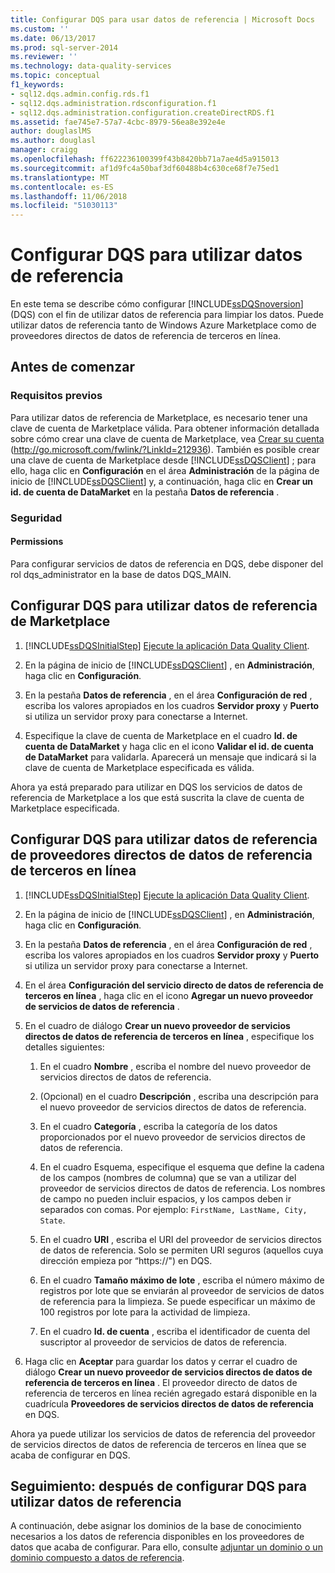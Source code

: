 ```yaml
---
title: Configurar DQS para usar datos de referencia | Microsoft Docs
ms.custom: ''
ms.date: 06/13/2017
ms.prod: sql-server-2014
ms.reviewer: ''
ms.technology: data-quality-services
ms.topic: conceptual
f1_keywords:
- sql12.dqs.admin.config.rds.f1
- sql12.dqs.administration.rdsconfiguration.f1
- sql12.dqs.administration.configuration.createDirectRDS.f1
ms.assetid: fae745e7-57a7-4cbc-8979-56ea8e392e4e
author: douglaslMS
ms.author: douglasl
manager: craigg
ms.openlocfilehash: ff622236100399f43b8420bb71a7ae4d5a915013
ms.sourcegitcommit: af1d9fc4a50baf3df60488b4c630ce68f7e75ed1
ms.translationtype: MT
ms.contentlocale: es-ES
ms.lasthandoff: 11/06/2018
ms.locfileid: "51030113"
---
```

# <a name="configure-dqs-to-use-reference-data"></a>Configurar DQS para utilizar datos de referencia
  En este tema se describe cómo configurar [!INCLUDE[ssDQSnoversion](../includes/ssdqsnoversion-md.md)] (DQS) con el fin de utilizar datos de referencia para limpiar los datos. Puede utilizar datos de referencia tanto de Windows Azure Marketplace como de proveedores directos de datos de referencia de terceros en línea.  
  
## <a name="before-you-begin"></a>Antes de comenzar  
  
###  <a name="Prerequisites"></a> Requisitos previos  
 Para utilizar datos de referencia de Marketplace, es necesario tener una clave de cuenta de Marketplace válida. Para obtener información detallada sobre cómo crear una clave de cuenta de Marketplace, vea [Crear su cuenta](http://go.microsoft.com/fwlink/?LinkId=212936) (http://go.microsoft.com/fwlink/?LinkId=212936). También es posible crear una clave de cuenta de Marketplace desde [!INCLUDE[ssDQSClient](../includes/ssdqsclient-md.md)] ; para ello, haga clic en **Configuración** en el área **Administración** de la página de inicio de [!INCLUDE[ssDQSClient](../includes/ssdqsclient-md.md)] y, a continuación, haga clic en **Crear un id. de cuenta de DataMarket** en la pestaña **Datos de referencia** .  
  
###  <a name="Security"></a> Seguridad  
  
####  <a name="Permissions"></a> Permissions  
 Para configurar servicios de datos de referencia en DQS, debe disponer del rol dqs_administrator en la base de datos DQS_MAIN.  
  
##  <a name="Marketplace"></a> Configurar DQS para utilizar datos de referencia de Marketplace  
  
1.  [!INCLUDE[ssDQSInitialStep](../includes/ssdqsinitialstep-md.md)] [Ejecute la aplicación Data Quality Client](../../2014/data-quality-services/run-the-data-quality-client-application.md).  
  
2.  En la página de inicio de [!INCLUDE[ssDQSClient](../includes/ssdqsclient-md.md)] , en **Administración**, haga clic en **Configuración**.  
  
3.  En la pestaña **Datos de referencia** , en el área **Configuración de red** , escriba los valores apropiados en los cuadros **Servidor proxy** y **Puerto** si utiliza un servidor proxy para conectarse a Internet.  
  
4.  Especifique la clave de cuenta de Marketplace en el cuadro **Id. de cuenta de DataMarket** y haga clic en el icono **Validar el id. de cuenta de DataMarket** para validarla. Aparecerá un mensaje que indicará si la clave de cuenta de Marketplace especificada es válida.  
  
 Ahora ya está preparado para utilizar en DQS los servicios de datos de referencia de Marketplace a los que está suscrita la clave de cuenta de Marketplace especificada.  
  
##  <a name="ThirdParty"></a> Configurar DQS para utilizar datos de referencia de proveedores directos de datos de referencia de terceros en línea  
  
1.  [!INCLUDE[ssDQSInitialStep](../includes/ssdqsinitialstep-md.md)] [Ejecute la aplicación Data Quality Client](../../2014/data-quality-services/run-the-data-quality-client-application.md).  
  
2.  En la página de inicio de [!INCLUDE[ssDQSClient](../includes/ssdqsclient-md.md)] , en **Administración**, haga clic en **Configuración**.  
  
3.  En la pestaña **Datos de referencia** , en el área **Configuración de red** , escriba los valores apropiados en los cuadros **Servidor proxy** y **Puerto** si utiliza un servidor proxy para conectarse a Internet.  
  
4.  En el área **Configuración del servicio directo de datos de referencia de terceros en línea** , haga clic en el icono **Agregar un nuevo proveedor de servicios de datos de referencia** .  
  
5.  En el cuadro de diálogo **Crear un nuevo proveedor de servicios directos de datos de referencia de terceros en línea** , especifique los detalles siguientes:  
  
    1.  En el cuadro **Nombre** , escriba el nombre del nuevo proveedor de servicios directos de datos de referencia.  
  
    2.  (Opcional) en el cuadro **Descripción** , escriba una descripción para el nuevo proveedor de servicios directos de datos de referencia.  
  
    3.  En el cuadro **Categoría** , escriba la categoría de los datos proporcionados por el nuevo proveedor de servicios directos de datos de referencia.  
  
    4.  En el cuadro Esquema, especifique el esquema que define la cadena de los campos (nombres de columna) que se van a utilizar del proveedor de servicios directos de datos de referencia. Los nombres de campo no pueden incluir espacios, y los campos deben ir separados con comas. Por ejemplo: `FirstName, LastName, City, State`.  
  
    5.  En el cuadro **URI** , escriba el URI del proveedor de servicios directos de datos de referencia. Solo se permiten URI seguros (aquellos cuya dirección empieza por “https://") en DQS.  
  
    6.  En el cuadro **Tamaño máximo de lote** , escriba el número máximo de registros por lote que se enviarán al proveedor de servicios de datos de referencia para la limpieza. Se puede especificar un máximo de 100 registros por lote para la actividad de limpieza.  
  
    7.  En el cuadro **Id. de cuenta** , escriba el identificador de cuenta del suscriptor al proveedor de servicios de datos de referencia.  
  
6.  Haga clic en **Aceptar** para guardar los datos y cerrar el cuadro de diálogo **Crear un nuevo proveedor de servicios directos de datos de referencia de terceros en línea** . El proveedor directo de datos de referencia de terceros en línea recién agregado estará disponible en la cuadrícula **Proveedores de servicios directos de datos de referencia** en DQS.  
  
 Ahora ya puede utilizar los servicios de datos de referencia del proveedor de servicios directos de datos de referencia de terceros en línea que se acaba de configurar en DQS.  
  
##  <a name="FollowUp"></a> Seguimiento: después de configurar DQS para utilizar datos de referencia  
 A continuación, debe asignar los dominios de la base de conocimiento necesarios a los datos de referencia disponibles en los proveedores de datos que acaba de configurar. Para ello, consulte [adjuntar un dominio o un dominio compuesto a datos de referencia](../../2014/data-quality-services/attach-a-domain-or-composite-domain-to-reference-data.md).  
  
  
